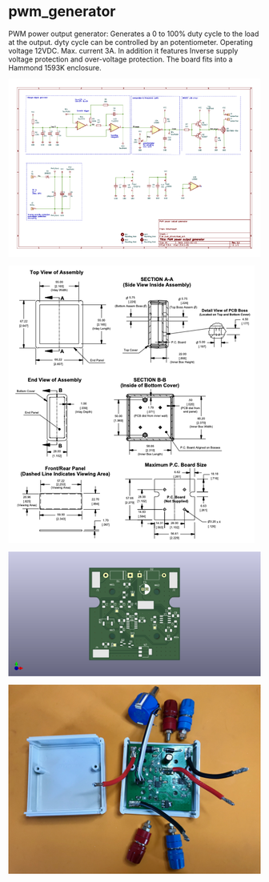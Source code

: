 # pwm_generator

PWM power output generator: Generates a 0 to 100% duty cycle to the load at the output. dyty cycle can be controlled by an potentiometer. Operating voltage 12VDC. Max. current 3A. In addition it features Inverse supply voltage protection and over-voltage protection. The board fits into a Hammond 1593K enclosure.

![schematic](pwm_generator.png)

![Enclosure](1593K.png)

![PCB](pwm_driver.png)

![Photo](IMG_0087.jpeg)

